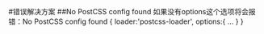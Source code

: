 #错误解决方案
##No PostCSS config found
如果没有options这个选项将会报错：No PostCSS config found
        {
          loader:'postcss-loader',
          options:{
            ...
          }
        }
